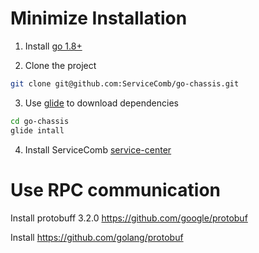 Minimize Installation
=====
1. Install [go 1.8+](https://golang.org/doc/install)

2. Clone the project

```sh
git clone git@github.com:ServiceComb/go-chassis.git
```

3. Use [glide](https://github.com/Masterminds/glide) to download dependencies

```sh
cd go-chassis 
glide intall
```

4. Install ServiceComb [service-center](https://github.com/go-chassis/service-center/releases)


Use RPC communication
===================
Install protobuff 3.2.0 https://github.com/google/protobuf

Install https://github.com/golang/protobuf